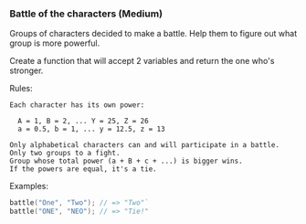 ### Battle of the characters (Medium)

Groups of characters decided to make a battle. Help them to figure out what group is more powerful. 

Create a function that will accept 2 variables and return the one who's stronger.

Rules:

    Each character has its own power:

      A = 1, B = 2, ... Y = 25, Z = 26
      a = 0.5, b = 1, ... y = 12.5, z = 13

    Only alphabetical characters can and will participate in a battle.
    Only two groups to a fight.
    Group whose total power (a + B + c + ...) is bigger wins.
    If the powers are equal, it's a tie.

Examples:
```c
battle("One", "Two"); // => "Two"`
battle("ONE", "NEO"); // => "Tie!"
